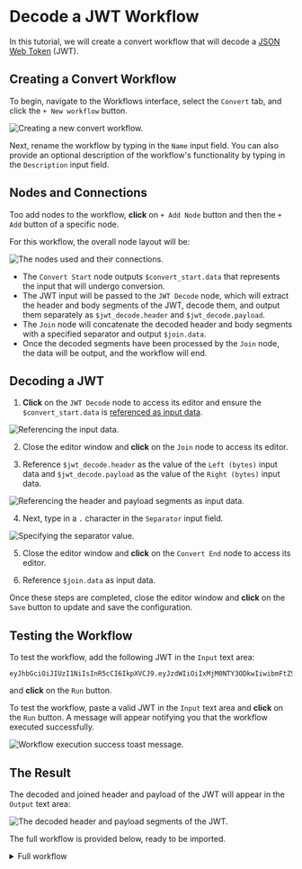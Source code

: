 # Decode a JWT Workflow

In this tutorial, we will create a convert workflow that will decode a [JSON Web Token](https://en.wikipedia.org/wiki/JSON_Web_Token) (JWT).

## Creating a Convert Workflow

To begin, navigate to the Workflows interface, select the `Convert` tab, and click the `+ New workflow` button.

<img alt="Creating a new convert workflow." src="/_images/new_convert_workflow.png" center>

Next, rename the workflow by typing in the `Name` input field. You can also provide an optional description of the workflow's functionality by typing in the `Description` input field.

## Nodes and Connections

Too add nodes to the workflow, **click** on `+ Add Node` button and then the `+ Add` button of a specific node.

For this workflow, the overall node layout will be:

<img alt="The nodes used and their connections." src="/_images/decode_jwt_nodes.png" center>

- The `Convert Start` node outputs `$convert_start.data` that represents the input that will undergo conversion.
- The JWT input will be passed to the `JWT Decode` node, which will extract the header and body segments of the JWT, decode them, and output them separately as `$jwt_decode.header` and `$jwt_decode.payload`.
- The `Join` node will concatenate the decoded header and body segments with a specified separator and output `$join.data`.
- Once the decoded segments have been processed by the `Join` node, the data will be output, and the workflow will end.

## Decoding a JWT

1. **Click** on the `JWT Decode` node to access its editor and ensure the `$convert_start.data` is [referenced as input data](/guides/workflows_references.md).

<img alt="Referencing the input data." src="/_images/workflows_convert_reference_data.png" center>

2. Close the editor window and **click** on the `Join` node to access its editor.

3. Reference `$jwt_decode.header` as the value of the `Left (bytes)` input data and `$jwt_decode.payload` as the value of the `Right (bytes)` input data.

<img alt="Referencing the header and payload segments as input data." src="/_images/workflows_join_reference_header_payload.png" center>

4. Next, type in a `.` character in the `Separator` input field.

<img alt="Specifying the separator value." src="/_images/decode_jwt_separator.png" center>

5. Close the editor window and **click** on the `Convert End` node to access its editor.

6. Reference `$join.data` as input data.

Once these steps are completed, close the editor window and **click** on the `Save` button to update and save the configuration.

## Testing the Workflow

To test the workflow, add the following JWT in the `Input` text area:

```
eyJhbGciOiJIUzI1NiIsInR5cCI6IkpXVCJ9.eyJzdWIiOiIxMjM0NTY3ODkwIiwibmFtZSI6IkpvaG4gRG9lIiwiaWF0IjoxNTE2MjM5MDIyfQ.SflKxwRJSMeKKF2QT4fwpMeJf36POk6yJV_adQssw5c
```

and **click** on the `Run` button.

To test the workflow, paste a valid JWT in the `Input` text area and **click** on the `Run` button.  A message will appear notifying you that the workflow executed successfully.

<img alt="Workflow execution success toast message." src="/_images/workflows_toast_message_success.png" center/>

## The Result

The decoded and joined header and payload of the JWT will appear in the `Output` text area:

<img alt="The decoded header and payload segments of the JWT." src="/_images/decode_jwt_result.png" center/>

The full workflow is provided below, ready to be imported.

<details>
<summary>Full workflow</summary>

``` json
{
  "description": "Decodes the header and payload segments of a JWT.",
  "edition": 2,
  "graph": {
    "edges": [
      {
        "source": {
          "exec_alias": "exec",
          "node_id": 0
        },
        "target": {
          "exec_alias": "exec",
          "node_id": 2
        }
      },
      {
        "source": {
          "exec_alias": "exec",
          "node_id": 2
        },
        "target": {
          "exec_alias": "exec",
          "node_id": 3
        }
      },
      {
        "source": {
          "exec_alias": "exec",
          "node_id": 3
        },
        "target": {
          "exec_alias": "exec",
          "node_id": 1
        }
      }
    ],
    "nodes": [
      {
        "alias": "convert_start",
        "definition_id": "caido/convert-start",
        "display": {
          "x": -90,
          "y": 0
        },
        "id": 0,
        "inputs": [],
        "name": "Convert Start",
        "version": "0.1.0"
      },
      {
        "alias": "convert_end",
        "definition_id": "caido/convert-end",
        "display": {
          "x": 530,
          "y": 0
        },
        "id": 1,
        "inputs": [
          {
            "alias": "data",
            "value": {
              "data": "$join.data",
              "kind": "ref"
            }
          }
        ],
        "name": "Convert End",
        "version": "0.1.0"
      },
      {
        "alias": "jwt_decode",
        "definition_id": "caido/jwt-decode",
        "display": {
          "x": 120,
          "y": 0
        },
        "id": 2,
        "inputs": [
          {
            "alias": "data",
            "value": {
              "data": "$convert_start.data",
              "kind": "ref"
            }
          }
        ],
        "name": "JWT Decode",
        "version": "0.1.0"
      },
      {
        "alias": "join",
        "definition_id": "caido/join-two",
        "display": {
          "x": 330,
          "y": 0
        },
        "id": 3,
        "inputs": [
          {
            "alias": "left",
            "value": {
              "data": "$jwt_decode.header",
              "kind": "ref"
            }
          },
          {
            "alias": "right",
            "value": {
              "data": "$jwt_decode.payload",
              "kind": "ref"
            }
          },
          {
            "alias": "separator",
            "value": {
              "data": ".",
              "kind": "string"
            }
          }
        ],
        "name": "Join",
        "version": "0.1.0"
      }
    ]
  },
  "id": "786191d6-a205-4360-9122-715629645280",
  "kind": "convert",
  "name": "JWT Decode"
}
```

</details>
